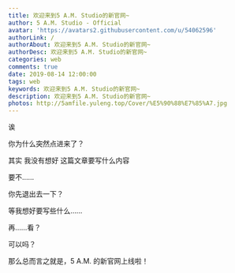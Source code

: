```yaml
---
title: 欢迎来到5 A.M. Studio的新官网~
author: 5 A.M. Studio - Official
avatar: 'https://avatars2.githubusercontent.com/u/54062596'
authorLink: /
authorAbout: 欢迎来到5 A.M. Studio的新官网~
authorDesc: 欢迎来到5 A.M. Studio的新官网~
categories: web
comments: true
date: 2019-08-14 12:00:00
tags: web
keywords: 欢迎来到5 A.M. Studio的新官网~
description: 欢迎来到5 A.M. Studio的新官网~
photos: http://5amfile.yuleng.top/Cover/%E5%90%88%E7%85%A7.jpg
---
```


诶



你为什么突然点进来了？



其实 我没有想好 这篇文章要写什么内容



要不……



你先退出去一下？



等我想好要写些什么……



再……看？



可以吗？



那么总而言之就是，5 A.M. 的新官网上线啦！




